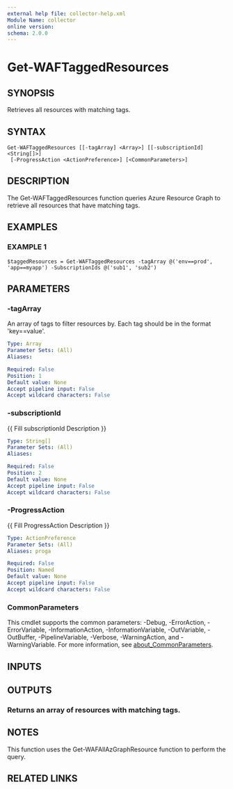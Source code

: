 ```yaml
---
external help file: collector-help.xml
Module Name: collector
online version:
schema: 2.0.0
---
```


# Get-WAFTaggedResources

## SYNOPSIS
Retrieves all resources with matching tags.

## SYNTAX

```
Get-WAFTaggedResources [[-tagArray] <Array>] [[-subscriptionId] <String[]>]
 [-ProgressAction <ActionPreference>] [<CommonParameters>]
```

## DESCRIPTION
The Get-WAFTaggedResources function queries Azure Resource Graph to retrieve all resources that have matching tags.

## EXAMPLES

### EXAMPLE 1
```
$taggedResources = Get-WAFTaggedResources -tagArray @('env==prod', 'app==myapp') -SubscriptionIds @('sub1', 'sub2')
```

## PARAMETERS

### -tagArray
An array of tags to filter resources by.
Each tag should be in the format 'key==value'.

```yaml
Type: Array
Parameter Sets: (All)
Aliases:

Required: False
Position: 1
Default value: None
Accept pipeline input: False
Accept wildcard characters: False
```

### -subscriptionId
{{ Fill subscriptionId Description }}

```yaml
Type: String[]
Parameter Sets: (All)
Aliases:

Required: False
Position: 2
Default value: None
Accept pipeline input: False
Accept wildcard characters: False
```

### -ProgressAction
{{ Fill ProgressAction Description }}

```yaml
Type: ActionPreference
Parameter Sets: (All)
Aliases: proga

Required: False
Position: Named
Default value: None
Accept pipeline input: False
Accept wildcard characters: False
```

### CommonParameters
This cmdlet supports the common parameters: -Debug, -ErrorAction, -ErrorVariable, -InformationAction, -InformationVariable, -OutVariable, -OutBuffer, -PipelineVariable, -Verbose, -WarningAction, and -WarningVariable. For more information, see [about_CommonParameters](http://go.microsoft.com/fwlink/?LinkID=113216).

## INPUTS

## OUTPUTS

### Returns an array of resources with matching tags.
## NOTES
This function uses the Get-WAFAllAzGraphResource function to perform the query.

## RELATED LINKS
